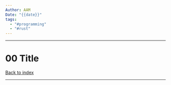 ```yaml
---
Author: AAM
Date: "{{date}}"
tags:
  - "#programming"
  - "#rust"
---
```

---
# 00 Title

[Back to index](../../Programming/Rust/RUST.md)

---

